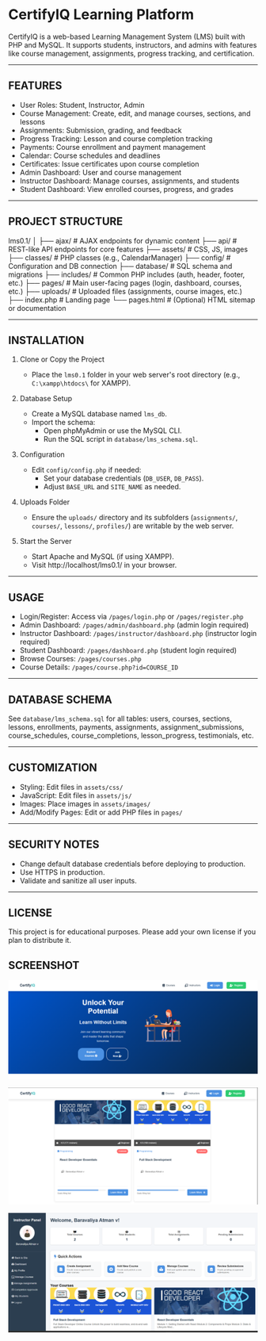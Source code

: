 CertifyIQ Learning Platform
==========================

CertifyIQ is a web-based Learning Management System (LMS) built with PHP and MySQL. It supports students, instructors, and admins with features like course management, assignments, progress tracking, and certification.

--------------------------

FEATURES
--------
- User Roles: Student, Instructor, Admin
- Course Management: Create, edit, and manage courses, sections, and lessons
- Assignments: Submission, grading, and feedback
- Progress Tracking: Lesson and course completion tracking
- Payments: Course enrollment and payment management
- Calendar: Course schedules and deadlines
- Certificates: Issue certificates upon course completion
- Admin Dashboard: User and course management
- Instructor Dashboard: Manage courses, assignments, and students
- Student Dashboard: View enrolled courses, progress, and grades

--------------------------

PROJECT STRUCTURE
-----------------
lms0.1/
│
├── ajax/           # AJAX endpoints for dynamic content
├── api/            # REST-like API endpoints for core features
├── assets/         # CSS, JS, images
├── classes/        # PHP classes (e.g., CalendarManager)
├── config/         # Configuration and DB connection
├── database/       # SQL schema and migrations
├── includes/       # Common PHP includes (auth, header, footer, etc.)
├── pages/          # Main user-facing pages (login, dashboard, courses, etc.)
├── uploads/        # Uploaded files (assignments, course images, etc.)
├── index.php       # Landing page
└── pages.html      # (Optional) HTML sitemap or documentation

--------------------------

INSTALLATION
------------
1. Clone or Copy the Project
   - Place the `lms0.1` folder in your web server's root directory (e.g., `C:\xampp\htdocs\` for XAMPP).

2. Database Setup
   - Create a MySQL database named `lms_db`.
   - Import the schema:
     - Open phpMyAdmin or use the MySQL CLI.
     - Run the SQL script in `database/lms_schema.sql`.

3. Configuration
   - Edit `config/config.php` if needed:
     - Set your database credentials (`DB_USER`, `DB_PASS`).
     - Adjust `BASE_URL` and `SITE_NAME` as needed.

4. Uploads Folder
   - Ensure the `uploads/` directory and its subfolders (`assignments/`, `courses/`, `lessons/`, `profiles/`) are writable by the web server.

5. Start the Server
   - Start Apache and MySQL (if using XAMPP).
   - Visit http://localhost/lms0.1/ in your browser.

--------------------------

USAGE
-----
- Login/Register: Access via `/pages/login.php` or `/pages/register.php`
- Admin Dashboard: `/pages/admin/dashboard.php` (admin login required)
- Instructor Dashboard: `/pages/instructor/dashboard.php` (instructor login required)
- Student Dashboard: `/pages/dashboard.php` (student login required)
- Browse Courses: `/pages/courses.php`
- Course Details: `/pages/course.php?id=COURSE_ID`

--------------------------

DATABASE SCHEMA
---------------
See `database/lms_schema.sql` for all tables: users, courses, sections, lessons, enrollments, payments, assignments, assignment_submissions, course_schedules, course_completions, lesson_progress, testimonials, etc.

--------------------------

CUSTOMIZATION
-------------
- Styling: Edit files in `assets/css/`
- JavaScript: Edit files in `assets/js/`
- Images: Place images in `assets/images/`
- Add/Modify Pages: Edit or add PHP files in `pages/`

--------------------------

SECURITY NOTES
--------------
- Change default database credentials before deploying to production.
- Use HTTPS in production.
- Validate and sanitize all user inputs.

--------------------------

LICENSE
-------
This project is for educational purposes. Please add your own license if you plan to distribute it.

SCREENSHOT
-------

![home-page](assets/images/home-page.png)

![home-page](assets/images/courses.png)

![home-page](assets/images/instructor.png)

